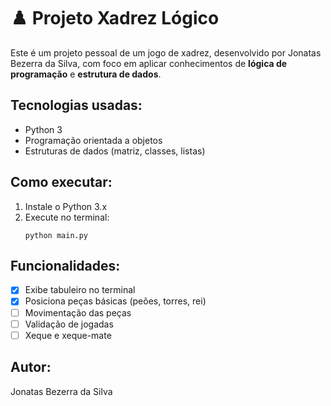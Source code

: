 # ♟️ Projeto Xadrez Lógico

Este é um projeto pessoal de um jogo de xadrez, desenvolvido por Jonatas Bezerra da Silva, com foco em aplicar conhecimentos de **lógica de programação** e **estrutura de dados**.

## Tecnologias usadas:
- Python 3
- Programação orientada a objetos
- Estruturas de dados (matriz, classes, listas)

## Como executar:
1. Instale o Python 3.x
2. Execute no terminal:
   ```
   python main.py
   ```

## Funcionalidades:
- [x] Exibe tabuleiro no terminal
- [x] Posiciona peças básicas (peões, torres, rei)
- [ ] Movimentação das peças
- [ ] Validação de jogadas
- [ ] Xeque e xeque-mate

## Autor:
Jonatas Bezerra da Silva
